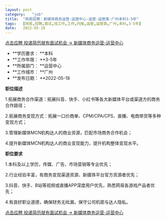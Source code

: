 ```yaml
---
layout:	post
category:	"job"
title:	"网易招聘：新媒体商务运营-运营中心-运营-运营类-广州本科3-5年"
tags:	[网易,招聘,面试,找工作,工作,内推,运营,运营类,广州,本科,3-5年]
date:	2022-05-18
---
```


[点击应聘 投递简历就有面试机会 ->  新媒体商务运营-运营中心](http://mobile.bole.netease.com/bole/boleDetail?id=30619&employeeId=346f03c3cda5f04c&key=all)



- **学历要求： **本科
- **工作年限： **3-5年
- **所属部门： **运营中心
- **工作城市： **广州
- **发布日期： **2022-05-18



**职位描述**

1.拓展商务合作渠道：拓展抖音、快手、小红书等各大新媒体平台或渠道方的商务合作路径；

2.拓展商务变现方式：拓展一口价商单、CPM/CPA/CPS、直播、电商带货等多种变现方式；

3.管理新媒体MCN机构达人的商业资源，匹配市场商务合作机会；

4.提升新媒体MCN机构达人的商业变现能力，提升机构整体变现水平。





**职位要求**

1.本科及以上学历，传媒、广告、市场营销等专业优先；

2.行业经验丰富，有商务变现渠道资源、新媒体平台官方资源者优先；

3.抖音、快手、B站等视频或直播APP深度用户优先，熟悉网易各游戏产品者优先；

4.有良好职业道德，确保财务无纰漏，保守公司机密与达人隐私。



[点击应聘 投递简历就有面试机会 ->  新媒体商务运营-运营中心](http://mobile.bole.netease.com/bole/boleDetail?id=30619&employeeId=346f03c3cda5f04c&key=all)